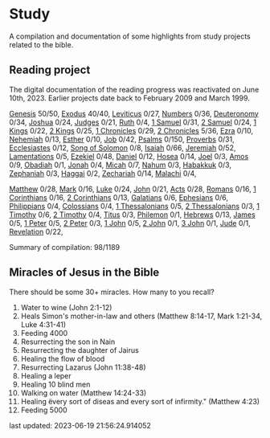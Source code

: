 # Study

A compilation and documentation of some highlights from study projects related to the bible.

## Reading project

The digital documentation of the reading progress was reactivated on June 10th, 2023. Earlier projects date back to February 2009 and March 1999.

[Genesis](docs/bible/genesis/) 50/50, [Exodus](docs/bible/exodus/) 40/40, [Leviticus](docs/bible/leviticus/) 0/27, [Numbers](docs/bible/numbers/) 0/36, [Deuteronomy](docs/bible/deuteronomy/) 0/34, [Joshua](docs/bible/joshua/) 0/24, [Judges](docs/bible/judges/) 0/21, [Ruth](docs/bible/ruth/) 0/4, [1 Samuel](docs/bible/1_samuel/) 0/31, [2 Samuel](docs/bible/2_samuel/) 0/24, [1 Kings](docs/bible/1_kings/) 0/22, [2 Kings](docs/bible/2_kings/) 0/25, [1 Chronicles](docs/bible/1_chronicles/) 0/29, [2 Chronicles](docs/bible/2_chronicles/) 5/36, [Ezra](docs/bible/ezra/) 0/10, [Nehemiah](docs/bible/nehemiah/) 0/13, [Esther](docs/bible/esther/) 0/10, [Job](docs/bible/job/) 0/42, [Psalms](docs/bible/psalms/) 0/150, [Proverbs](docs/bible/proverbs/) 0/31, [Ecclesiastes](docs/bible/ecclesiastes/) 0/12, [Song of Solomon](docs/bible/song_of_solomon/) 0/8, [Isaiah](docs/bible/isaiah/) 0/66, [Jeremiah](docs/bible/jeremiah/) 0/52, [Lamentations](docs/bible/lamentations/) 0/5, [Ezekiel](docs/bible/ezekiel/) 0/48, [Daniel](docs/bible/daniel/) 0/12, [Hosea](docs/bible/hosea/) 0/14, [Joel](docs/bible/joel/) 0/3, [Amos](docs/bible/amos/) 0/9, [Obadiah](docs/bible/obadiah/) 0/1, [Jonah](docs/bible/jonah/) 0/4, [Micah](docs/bible/micah/) 0/7, [Nahum](docs/bible/nahum/) 0/3, [Habakkuk](docs/bible/habakkuk/) 0/3, [Zephaniah](docs/bible/zephaniah/) 0/3, [Haggai](docs/bible/haggai/) 0/2, [Zechariah](docs/bible/zechariah/) 0/14, [Malachi](docs/bible/malachi/) 0/4, 

[Matthew](docs/bible/matthew/) 0/28, [Mark](docs/bible/mark/) 0/16, [Luke](docs/bible/luke/) 0/24, [John](docs/bible/john/) 0/21, [Acts](docs/bible/acts/) 0/28, [Romans](docs/bible/romans/) 0/16, [1 Corinthians](docs/bible/1_corinthians/) 0/16, [2 Corinthians](docs/bible/2_corinthians/) 0/13, [Galatians](docs/bible/galatians/) 0/6, [Ephesians](docs/bible/ephesians/) 0/6, [Philippians](docs/bible/philippians/) 0/4, [Colossians](docs/bible/colossians/) 0/4, [1 Thessalonians](docs/bible/1_thessalonians/) 0/5, [2 Thessalonians](docs/bible/2_thessalonians/) 0/3, [1 Timothy](docs/bible/1_timothy/) 0/6, [2 Timothy](docs/bible/2_timothy/) 0/4, [Titus](docs/bible/titus/) 0/3, [Philemon](docs/bible/philemon/) 0/1, [Hebrews](docs/bible/hebrews/) 0/13, [James](docs/bible/james/) 0/5, [1 Peter](docs/bible/1_peter/) 0/5, [2 Peter](docs/bible/2_peter/) 0/3, [1 John](docs/bible/1_john/) 0/5, [2 John](docs/bible/2_john/) 0/1, [3 John](docs/bible/3_john/) 0/1, [Jude](docs/bible/jude/) 0/1, [Revelation](docs/bible/revelation/) 0/22, 

Summary of compilation: 98/1189
## Miracles of Jesus in the Bible

There should be some 30+ miracles. How many to you recall?

1. Water to wine (John 2:1-12)
2. Heals Simon's mother-in-law and others (Matthew 8:14-17, Mark 1:21-34, Luke 4:31-41)
3. Feeding 4000
4. Resurrecting the son in Nain
5. Resurrecting the daughter of Jairus
6. Healing the flow of blood
7. Resurrecting Lazarus (John 11:38-48)
8. Healing a leper
9. Healing 10 blind men
10. Walking on water (Matthew 14:24-33)
11. Healing ëvery sort of diseas and every sort of infirmity." (Matthew 4:23)
12. Feeding 5000


last updated: 2023-06-19 21:56:24.914052